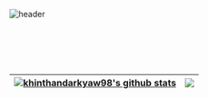 ![header](https://capsule-render.vercel.app/api?type=waving&color=gradient&customColorList=0,2,2,5,30&height=400&text=Khin%20Thandar%20Kyaw&desc=A%20Student%20Engineer&animation=blinking&fontColor=#03d3f)


<br/>
<br/>
<br/>
<br/>


<div align="center">

  | <a href="https://github-readme-stats.vercel.app/api?username=khinthandarkyaw98&show_icons=true&theme=gruvbox"><img align="center" src="https://github-readme-stats.vercel.app/api?username=khinthandarkyaw98&show_icons=true&theme=gruvbox&hide_border=true" alt="khinthandarkyaw98's github stats" /></a> | <a href="https://github.com/anuraghazra/github-readme-stats"><img align="center" src="https://github-readme-stats.vercel.app/api/top-langs/?username=khinthandarkyaw98&layout=compact&theme=gruvbox&hide_border=true" /></a> |
| ------------- | ------------- |

</div>
